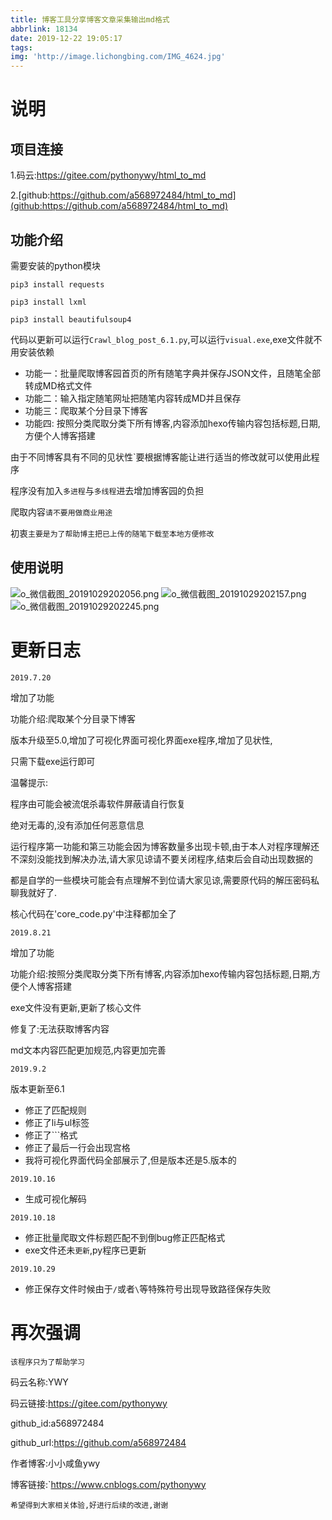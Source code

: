 ```yaml
---
title: 博客工具分享博客文章采集输出md格式
abbrlink: 18134
date: 2019-12-22 19:05:17
tags:
img: 'http://image.lichongbing.com/IMG_4624.jpg'
---
```

# 说明

## 项目连接

1.码云:[https://gitee.com/pythonywy/html_to_md ](https://gitee.com/pythonywy/html_to_md )

2.[github:https://github.com/a568972484/html_to_md](github:https://github.com/a568972484/html_to_md)

## 功能介绍

需要安装的python模块

`pip3 install requests`

`pip3 install lxml`

`pip3 install beautifulsoup4`

代码以更新可以运行`Crawl_blog_post_6.1.py`,可以运行`visual.exe`,exe文件就不用安装依赖

- 功能一：批量爬取博客园首页的所有随笔字典并保存JSON文件，且随笔全部转成MD格式文件
- 功能二：输入指定随笔网址把随笔内容转成MD并且保存
- 功能三：爬取某个分目录下博客
- 功能四:  按照分类爬取分类下所有博客,内容添加hexo传输内容包括标题,日期,方便个人博客搭建

由于不同博客具有不同的见状性`要根据博客能让进行适当的修改就可以使用此程序

程序没有加入`多进程`与`多线程`进去增加博客园的负担

爬取内容`请不要用做商业用途`

初衷`主要是为了帮助博主把已上传的随笔下载至本地方便修改`

## 使用说明

![o_微信截图_20191029202056.png](https://image.lichongbing.com/static/7e9fc1c8d57f4fc649af82ec5206553a.png)
![o_微信截图_20191029202157.png](http://image.lichongbing.com/static/e1b0ccf5ba586e1653c0b2ad5bfc9aa4.png)
![o_微信截图_20191029202245.png](http://image.lichongbing.com/static/42f018e2796ffaf6a798e2c87e7c7323.png)

# 更新日志

`2019.7.20`

增加了功能

功能介绍:爬取某个分目录下博客

版本升级至5.0,增加了可视化界面可视化界面exe程序,增加了见状性,

只需下载exe运行即可

温馨提示:

程序由可能会被流氓杀毒软件屏蔽请自行恢复

绝对无毒的,没有添加任何恶意信息

运行程序第一功能和第三功能会因为博客数量多出现卡顿,由于本人对程序理解还不深刻没能找到解决办法,请大家见谅请不要关闭程序,结束后会自动出现数据的

都是自学的一些模块可能会有点理解不到位请大家见谅,需要原代码的解压密码私聊我就好了.

核心代码在'core_code.py'中注释都加全了

`2019.8.21`

增加了功能

功能介绍:按照分类爬取分类下所有博客,内容添加hexo传输内容包括标题,日期,方便个人博客搭建

exe文件没有更新,更新了核心文件

修复了:无法获取博客内容

md文本内容匹配更加规范,内容更加完善

`2019.9.2`

版本更新至6.1

- 修正了匹配规则
- 修正了li与ul标签
- 修正了```格式
- 修正了最后一行会出现宫格
- 我将可视化界面代码全部展示了,但是版本还是5.版本的

`2019.10.16`

- 生成可视化解码

`2019.10.18`

- 修正批量爬取文件标题匹配不到倒bug修正匹配格式
- exe文件还未`更新`,py程序已更新

`2019.10.29`

- 修正保存文件时候由于`/`或者`\`等特殊符号出现导致路径保存失败

# 再次强调

`该程序只为了帮助学习`

码云名称:YWY

码云链接:https://gitee.com/pythonywy

github_id:a568972484

github_url:https://github.com/a568972484

作者博客:小小咸鱼ywy

博客链接:`https://www.cnblogs.com/pythonywy

`希望得到大家相关体验,好进行后续的改进,谢谢`


